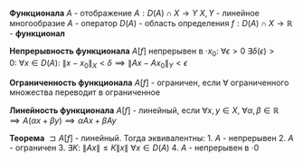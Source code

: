 **Функционала**
	$A$ - отображение
	$A:D\left( A \right)\cap X \to Y$
	$X, Y$ - линейное многообразие
	$A$ - оператор
	$D\left( A \right)$ - область определения
	$f:D\left( A \right)\cap X \to \mathbb{R}$ - **функционал**

**Непрерывность функционала**
	$A\left[ f \right]$ непрерывен в $\cdot x_{0}$:
		$\forall\epsilon > 0\ \exists \delta \left( \epsilon \right) > 0:\ \forall x \in D\left( A \right):\ \left\| x - x_{0} \right\|_{X} < \delta \implies \left\| Ax - Ax_{0} \right\|_{Y} < \epsilon$

**Ограниченность функционала**
	$A\left[ f \right]$ - ограничен, если $\forall$ ограниченного множества переводит в ограниченное

**Линейность функционала**
	$A\left[ f \right]$ - линейный, если $\forall x, y \in X, \ \forall \alpha, \beta \in \mathbb{R} \implies A\left( \alpha x + \beta y \right) \implies \alpha Ax + \beta Ay$

**Теорема**
	$\sqsupset A\left[ f \right]$ - линейный. Тогда эквивалентны:
		1. $A$ - непрерывен
		2. $A$ - ограничен
		3. $\exists K:\ \left\| Ax \right\| \leq K\left\| x \right\|\ \forall x \in D\left( A \right)$
		4. $A$ - непрерывен в $\cdot 0$